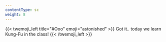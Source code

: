 ```yaml
---
contentType: sc
weight: 8
---
```


{{< twemoji_left title="#Ooo" emoji="astonished" >}}
Got it.. today we learn Kung-Fu in the class!
{{< /twemoji_left >}}

